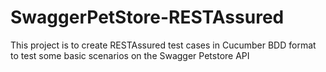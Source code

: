 # SwaggerPetStore-RESTAssured
This project is to create RESTAssured test cases in Cucumber BDD format to test some basic scenarios on the Swagger Petstore API
